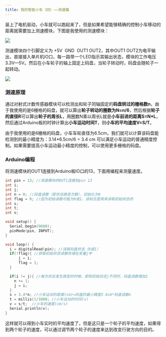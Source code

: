 ```yaml
---
title: 我的智能小车（四）——测速篇
---
```


装上了电机驱动，小车就可以跑起来了，但是如果希望能够精确的控制小车移动的距离就需要加上测速模块，下图是我使用的测速模块：

![](https://cdn.jczkids.com/%E6%B5%8B%E9%80%9F%E6%A8%A1%E5%9D%97.jpg)

测速模块四个引脚定义为 +5V &nbsp;GND &nbsp;OUT1 OUT2，其中OUT1 OUT2为电平输出，直接接入单片机IO口，每一路带一个LED指示其输出状态，模块的工作电压3.3V—5V。然后在小车轮子的轴上固定上码盘，当轮子转动时，码盘会随轮子一起转动。

![](https://cdn.jczkids.com/%E7%A0%81%E7%9B%98.jpg)

### 测速原理

通过对射式计数传感器模块可以检测出和轮子同轴固定的**码盘转过的栅格数n**，由于我使用的是6栅格的码盘，就可以算出**轮子转动的圈数为N=n/6**，然后根据**轮子的直径R**可以算出**轮子的周长L**，用圈数N乘以周长L就是**小车前进的距离S=N*L**，然后通过Arduino板的时钟计算出**小车运动时间T**，则**小车的平均速度V=S/T**。

由于我使用的是6栅格的码盘，小车车轮直径为6.5cm，我们就可以计算该码盘能检测到的最小精度为：3.14*6.5cm/6 = 3.4 cm 可以满足小车运动的普通精度控制。如果需要提高小车运动最小精度的控制，可以使用更多栅格的码盘。

### Arduino编程

将测速模块的OUT1连接到Arduino板IO口的13，下面用编程来测量速度。

```c
int pin = 13; //测速模块的OUT1连接到pin 13
int i;
int j;
int n = 0; //码盘读数（即状态跳变次数），初始化为0
int flag = 0; //因为初始读数可能为0或1，该标志是用来读取初始状态的
int s;
int t;
int v;

void setup() {
  Serial.begin(9600);
  pinMode(pin, INPUT);
}

void loop() {
  i = digitalRead(pin); //读取码盘状态（0或1）
  if(!flag){ //获取初始状态读数存储在变量j中
      j = i;
      flag = 1;
  }

  if(i != j){ //每次状态发生跳变的时候，即和初始状态j不同时，码盘读数增加1
    n += 1;
    j = i;
  }
  s = 3.4*n; //小车运动的距离(cm)=码盘的最小精度3.4cm*码盘读数n
  t = millis()/1000; //小车运动的时间(s)
  v = s/t;  //小车的速度(cm/s)
  Serial.println(v);  
}
```

这样就可以得到小车实时的平均速度了，但是这只是一个轮子的平均速度，如果得到两个轮子的速度，可以通过调节两个轮子的速度来达到改变行驶方向的目的。
